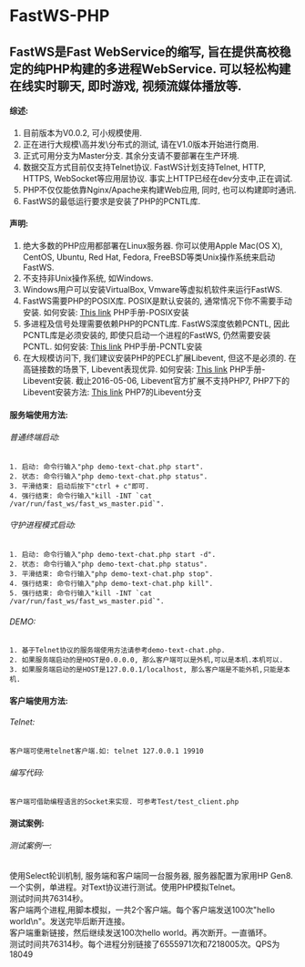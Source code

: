 # FastWS-PHP

## FastWS是Fast WebService的缩写, 旨在提供高校稳定的纯PHP构建的多进程WebService. 可以轻松构建在线实时聊天, 即时游戏, 视频流媒体播放等.

#### 综述:
1. 目前版本为V0.0.2, 可小规模使用.<br>
2. 正在进行大规模\高并发\分布式的测试, 请在V1.0版本开始进行商用.<br>
3. 正式可用分支为Master分支. 其余分支请不要部署在生产环境.<br>
4. 数据交互方式目前仅支持Telnet协议. FastWS计划支持Telnet, HTTP, HTTPS, WebSocket等应用层协议. 事实上HTTP已经在dev分支中,正在调试.<br>
5. PHP不仅仅能依靠Nginx/Apache来构建Web应用, 同时, 也可以构建即时通讯.<br>
6. FastWS的最低运行要求是安装了PHP的PCNTL库.

#### 声明:
1. 绝大多数的PHP应用都部署在Linux服务器. 你可以使用Apple Mac(OS X), CentOS, Ubuntu, Red Hat, Fedora, FreeBSD等类Unix操作系统来启动FastWS.<br>
2. 不支持非Unix操作系统, 如Windows.<br>
3. Windows用户可以安装VirtualBox, Vmware等虚拟机软件来运行FastWS.<br>
4. FastWS需要PHP的POSIX库. POSIX是默认安装的, 通常情况下你不需要手动安装. 如何安装: [This link](http://php.net/manual/zh/posix.installation.php) PHP手册-POSIX安装<br>
5. 多进程及信号处理需要依赖PHP的PCNTL库. FastWS深度依赖PCNTL, 因此PCNTL库是必须安装的, 即使只启动一个进程的FastWS, 仍然需要安装PCNTL. 如何安装: [This link](http://php.net/manual/zh/pcntl.installation.php) PHP手册-PCNTL安装<br>
6. 在大规模访问下, 我们建议安装PHP的PECL扩展Libevent, 但这不是必须的. 在高链接数的场景下, Libevent表现优异. 如何安装: [This link](http://php.net/manual/zh/libevent.installation.php) PHP手册-Libevent安装. 截止2016-05-06, Libevent官方扩展不支持PHP7, PHP7下的Libevent安装方法: [This link](https://github.com/expressif/pecl-event-libevent) PHP7的Libevent分支<br>

#### 服务端使用方法:
###### 普通终端启动:
    1. 启动: 命令行输入"php demo-text-chat.php start".
    2. 状态: 命令行输入"php demo-text-chat.php status".
    3. 平滑结束: 启动后按下"ctrl + c"即可.
    4. 强行结束: 命令行输入"kill -INT `cat /var/run/fast_ws/fast_ws_master.pid`".
###### 守护进程模式启动:
    1. 启动: 命令行输入"php demo-text-chat.php start -d".
    2. 状态: 命令行输入"php demo-text-chat.php status".
    3. 平滑结束: 命令行输入"php demo-text-chat.php stop".
    4. 强行结束: 命令行输入"php demo-text-chat.php kill".
    5. 强行结束: 命令行输入"kill -INT `cat /var/run/fast_ws/fast_ws_master.pid`".
###### DEMO:
    1. 基于Telnet协议的服务端使用方法请参考demo-text-chat.php.
    2. 如果服务端启动的是HOST是0.0.0.0, 那么客户端可以是外机,可以是本机.本机可以.
    3. 如果服务端启动的是HOST是127.0.0.1/localhost, 那么客户端是不能外机,只能是本机.

#### 客户端使用方法:
###### Telnet:
    客户端可使用telnet客户端.如: telnet 127.0.0.1 19910
###### 编写代码:
    客户端可借助编程语言的Socket来实现. 可参考Test/test_client.php

#### 测试案例:
###### 测试案例一:<br>
使用Select轮训机制, 服务端和客户端同一台服务器, 服务器配置为家用HP Gen8.<br>
一个实例，单进程。对Text协议进行测试。使用PHP模拟Telnet。<br>
测试时间共76314秒。<br>
客户端两个进程,用脚本模拟，一共2个客户端。每个客户端发送100次"hello world\n"。发送完毕后断开连接。<br>
客户端重新链接，然后继续发送100次hello world。再次断开。一直循环。<br>
测试时间共76314秒。每个进程分别链接了6555971次和7218005次。QPS为18049<br>